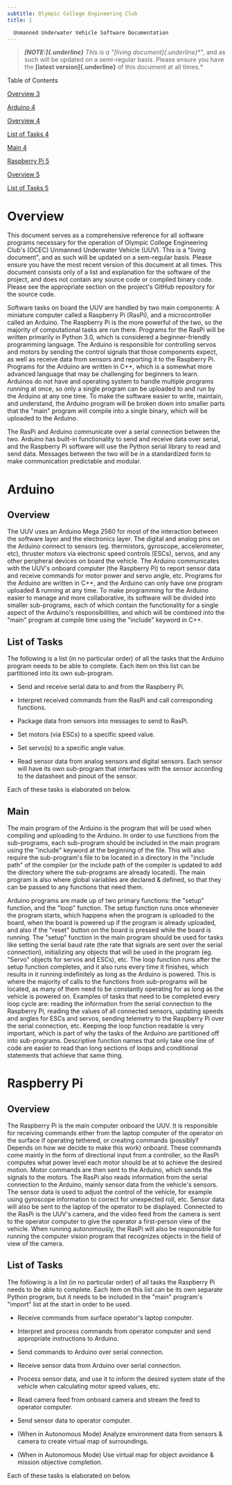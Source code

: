 ```yaml
---
subtitle: Olympic College Engineering Club
title: |

  Unmanned Underwater Vehicle Software Documentation
---
```


> ***[NOTE:]{.underline}** This is a "**[living
> document]{.underline}**", and as such will be updated on a
> semi-regular basis. Please ensure you have the **[latest
> version]{.underline}** of this document at all times.*

Table of Contents

[Overview 3](#overview)

[Arduino 4](#arduino)

[Overview 4](#overview-1)

[List of Tasks 4](#list-of-tasks)

[Main 4](#main)

[Raspberry Pi 5](#raspberry-pi)

[Overview 5](#overview-2)

[List of Tasks 5](#list-of-tasks-1)

# Overview

This document serves as a comprehensive reference for all software
programs necessary for the operation of Olympic College Engineering
Club's (OCEC) Unmanned Underwater Vehicle (UUV). This is a "living
document", and as such will be updated on a sem-regular basis. Please
ensure you have the most recent version of this document at all times.
This document consists only of a list and explanation for the software
of the project, and does not contain any source code or compiled binary
code. Please see the appropriate section on the project's GitHub
repository for the source code.

Software tasks on board the UUV are handled by two main components: A
miniature computer called a Raspberry Pi (RasPi), and a microcontroller
called an Arduino. The Raspberry Pi is the more powerful of the two, so
the majority of computational tasks are run there. Programs for the
RasPi will be written primarily in Python 3.0, which is considered a
beginner-friendly programming language. The Arduino is responsible for
controlling servos and motors by sending the control signals that those
components expect, as well as receive data from sensors and reporting it
to the Raspberry Pi. Programs for the Arduino are written in C++, which
is a somewhat more advanced language that may be challenging for
beginners to learn. Arduinos do not have and operating system to handle
multiple programs running at once, so only a single program can be
uploaded to and run by the Arduino at any one time. To make the software
easier to write, maintain, and understand, the Arduino program will be
broken down into smaller parts that the "main" program will compile into
a single binary, which will be uploaded to the Arduino.

The RasPi and Arduino communicate over a serial connection between the
two. Arduino has built-in functionality to send and receive data over
serial, and the Raspberry Pi software will use the Python serial library
to read and send data. Messages between the two will be in a
standardized form to make communication predictable and modular.

# Arduino

## Overview

The UUV uses an Arduino Mega 2560 for most of the interaction between
the software layer and the electronics layer. The digital and analog
pins on the Arduino connect to sensors (eg. thermistors, gyroscope,
accelerometer, etc), thruster motors via electronic speed controls
(ESCs), servos, and any other peripheral devices on board the vehicle.
The Arduino communicates with the UUV's onboard computer (the Raspberry
Pi) to report sensor data and receive commands for motor power and servo
angle, etc. Programs for the Arduino are written in C++, and the Arduino
can only have one program uploaded & running at any time. To make
programming for the Arduino easier to manage and more collaborative, its
software will be divided into smaller sub-programs, each of which
contain the functionality for a single aspect of the Arduino's
responsibilities, and which will be combined into the "main" program at
compile time using the "include" keyword in C++.

## List of Tasks

The following is a list (in no particular order) of all the tasks that
the Arduino program needs to be able to complete. Each item on this list
can be partitioned into its own sub-program.

-   Send and receive serial data to and from the Raspberry Pi.

-   Interpret received commands from the RasPi and call corresponding
    functions.

-   Package data from sensors into messages to send to RasPi.

-   Set motors (via ESCs) to a specific speed value.

-   Set servo(s) to a specific angle value.

-   Read sensor data from analog sensors and digital sensors. Each
    sensor will have its own sub-program that interfaces with the sensor
    according to the datasheet and pinout of the sensor.

Each of these tasks is elaborated on below.

## Main

The main program of the Arduino is the program that will be used when
compiling and uploading to the Arduino. In order to use functions from
the sub-programs, each sub-program should be included in the main
program using the "include" keyword at the beginning of the file. This
will also require the sub-program's file to be located in a directory in
the "include path" of the compiler (or the include path of the compiler
is updated to add the directory where the sub-programs are already
located). The main program is also where global variables are declared &
defined, so that they can be passed to any functions that need them.

Arduino programs are made up of two primary functions: the "setup"
function, and the "loop" function. The setup function runs once whenever
the program starts, which happens when the program is uploaded to the
board, when the board is powered up if the program is already uploaded,
and also if the "reset" button on the board is pressed while the board
is running. The "setup" function in the main program should be used for
tasks like setting the serial baud rate (the rate that signals are sent
over the serial connection), initializing any objects that will be used
in the program (eg. "Servo" objects for servos and ESCs), etc. The loop
function runs after the setup function completes, and it also runs every
time it finishes, which results in it running indefinitely as long as
the Arduino is powered. This is where the majority of calls to the
functions from sub-programs will be located, as many of them need to be
constantly operating for as long as the vehicle is powered on. Examples
of tasks that need to be completed every loop cycle are: reading the
information from the serial connection to the Raspberry Pi, reading the
values of all connected sensors, updating speeds and angles for ESCs and
servos, sending telemetry to the Raspberry Pi over the serial
connection, etc. Keeping the loop function readable is very important,
which is part of why the tasks of the Arduino are partitioned off into
sub-programs. Descriptive function names that only take one line of code
are easier to read than long sections of loops and conditional
statements that achieve that same thing.

# Raspberry Pi

## Overview

The Raspberry Pi is the main computer onboard the UUV. It is responsible
for receiving commands either from the laptop computer of the operator
on the surface if operating tethered, or creating commands (possibly?
Depends on how we decide to make this work) onboard. These commands come
mainly in the form of directional input from a controller, so the RasPi
computes what power level each motor should be at to achieve the desired
motion. Motor commands are then sent to the Arduino, which sends the
signals to the motors. The RasPi also reads information from the serial
connection to the Arduino, mainly sensor data from the vehicle's
sensors. The sensor data is used to adjust the control of the vehicle,
for example using gyroscope information to correct for unexpected roll,
etc. Sensor data will also be sent to the laptop of the operator to be
displayed. Connected to the RasPi is the UUV's camera, and the video
feed from the camera is sent to the operator computer to give the
operator a first-person view of the vehicle. When running autonomously,
the RasPi will also be responsible for running the computer vision
program that recognizes objects in the field of view of the camera.

## List of Tasks

The following is a list (in no particular order) of all tasks the
Raspberry Pi needs to be able to complete. Each item on this list can be
its own separate Python program, but it needs to be included in the
"main" program's "import" list at the start in order to be used.

-   Receive commands from surface operator's laptop computer.

-   Interpret and process commands from operator computer and send
    appropriate instructions to Arduino.

-   Send commands to Arduino over serial connection.

-   Receive sensor data from Arduino over serial connection.

-   Process sensor data, and use it to inform the desired system state
    of the vehicle when calculating motor speed values, etc.

-   Read camera feed from onboard camera and stream the feed to operator
    computer.

-   Send sensor data to operator computer.

-   (When in Autonomous Mode) Analyze environment data from sensors &
    camera to create virtual map of surroundings.

-   (When in Autonomous Mode) Use virtual map for object avoidance &
    mission objective completion.

Each of these tasks is elaborated on below.
